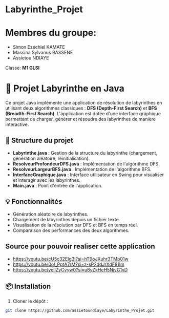 # Labyrinthe_Projet
# Membres du groupe:
- Simon Ezéchiel KAMATE
- Massina Sylvanus BASSENE
- Assietou NDIAYE

Classe: **M1 GLSI**
# 🚀 Projet Labyrinthe en Java

Ce projet Java implémente une application de résolution de labyrinthes en utilisant deux algorithmes classiques : **DFS (Depth-First Search)** et **BFS (Breadth-First Search)**. L'application est dotée d'une interface graphique permettant de charger, générer et résoudre des labyrinthes de manière interactive.

## 📁 Structure du projet
- **Labyrinthe.java** : Gestion de la structure du labyrinthe (chargement, génération aléatoire, réinitialisation).
- **ResolveurProfondeurDFS.java** : Implémentation de l'algorithme DFS.
- **ResolveurLargeurBFS.java** : Implémentation de l'algorithme BFS.
- **InterfaceGraphique.java** : Interface utilisateur en Swing pour visualiser et interagir avec les labyrinthes.
- **Main.java** : Point d'entrée de l'application.

## 💡 Fonctionnalités
- Génération aléatoire de labyrinthes.
- Chargement de labyrinthes depuis un fichier texte.
- Visualisation de la résolution par DFS et BFS en temps réel.
- Comparaison des performances des deux algorithmes.

## Source pour pouvoir realiser cette application
- https://youtu.be/cU5c32EIg3I?si=hT9oJXuhr3TMp01w
- https://youtu.be/0ol_PptA7rM?si=z-sP2ddJrXdF81lm
- https://youtu.be/yeIlZyCyyw0?si=u6yZkHeH5NjyG1vD

## 📦 Installation
1. Cloner le dépôt :
```bash
git clone https://github.com/assietoundiaye/Labyrinthe_Projet.git

